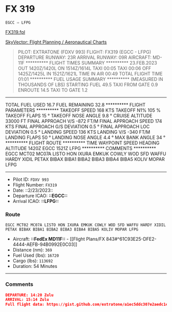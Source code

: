# FX 319

`EGCC ⇨ LFPG`

[FX319.fpl](https://gist.github.com/extratone/a1ec5ddc307e2aedc1e666925a64d13c)

[SkyVector: Flight Planning / Aeronautical Charts](https://skyvector.com/?ll=50.92935315481647,0.070312502432933&chart=304&zoom=6&fpl=M085F320%20EGCC%20LISTO2R%20LISTO%20UL612%20WOD%20UM605%20BIBAX%20BIBAX9V%20LFPG)

> PILOT: EXTRATONE (FDXV 993)
FLIGHT:             FX319 (EGCC - LFPG)
DEPARTURE RUNWAY:   23R
ARRIVAL RUNWAY:     09R
AIRCRAFT:           MD-11F
********** FLIGHT TIMES SUMMARY **********
23.FEB.2023
OUT 1420Z/1420L             ON 1514Z/1614L
    TAXI 00:05                 TAXI 00:06
OFF 1425Z/1425L             IN 1521Z/1621L
TIME IN AIR       00:49
TOTAL FLIGHT TIME 01:01
**********  FUEL USAGE SUMMARY  **********
(MEASURED IN THOUSANDS OF LBS)
STARTING FUEL                    49.5
TAXI FROM GATE                    0.9
ENROUTE                          14.5
TAXI TO GATE                      1.2
----
TOTAL FUEL USED                  16.7
FUEL REMAINING                   32.8
**********  FLIGHT PARAMETERS   **********
TAKEOFF SPEED                     168 KTS
TAKEOFF N1%                       105 %
TAKEOFF FLAPS                      15 °
TAKEOFF NOSE ANGLE                9.8 °
CRUISE ALTITUDE                 33000 FT
FINAL APPROACH V/S               -872 FT/M
FINAL APPROACH SPEED              174 KTS
FINAL APPROACH G/S DEVIATION      0.5 °
FINAL APPROACH LOC DEVIATION      0.5 °
LANDING SPEED                     136 KTS
LANDING V/S                      -340 FT/M
LANDING FLAPS                      50 °
LANDING NOSE ANGLE                4.4 °
MAX BANK ANGLE                     34 °
**********     FLIGHT ROUTE     **********
TIME    WAYPOINT    SPEED     HEADING      ALTITUDE
1420Z   EGCC
1521Z   LFPG
**********       COMMENTS       **********
EGCC MCT02 MC07A LISTO HON IXURA EMKUK COWLY WOD SFD WAFFU HARDY XIDIL PETAX BIBAX BIBA1 BIBA2 BIBA3 BIBA4 BIBA5 KOLIV MOPAR LFPG

---

- Pilot ID: `FDXV 993`
- Flight Number: `FX319`
- Date: ::2/23/2023::
- Departure ICAO: **::EGCC::**
- Arrival ICAO: **::LFPG::**

### Route

```other
EGCC MCT02 MC07A LISTO HON IXURA EMKUK COWLY WOD SFD WAFFU HARDY XIDIL PETAX BIBAX BIBA1 BIBA2 BIBA3 BIBA4 BIBA5 KOLIV MOPAR LFPG
```

- Aircraft: **::FedEx MD11F::** - [[Flight Plans/FX 843#^61C93E25-DFE2-4444-AEFB-94B0992E0C03]]
- Distance (nm): `369`
- Fuel Used (lbs): `16720`
- Cargo (lbs): `113692`
- Duration: 54 Minutes

---

### Comments

```json
DEPARTURE: 14:20 Zulu
ARRIVAL: 15:14 Zulu
Full flight data: https://gist.github.com/extratone/a1ec5ddc307e2aedc1e666925a64d13c
```

